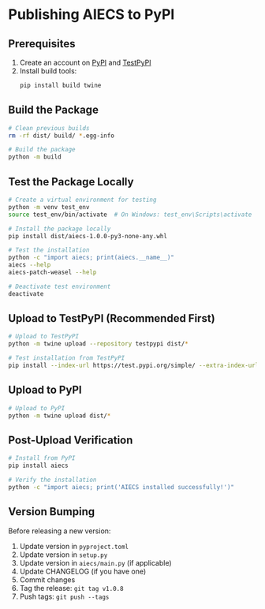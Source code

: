 # Publishing AIECS to PyPI

## Prerequisites

1. Create an account on [PyPI](https://pypi.org/) and [TestPyPI](https://test.pypi.org/)
2. Install build tools:
   ```bash
   pip install build twine
   ```

## Build the Package

```bash
# Clean previous builds
rm -rf dist/ build/ *.egg-info

# Build the package
python -m build
```

## Test the Package Locally

```bash
# Create a virtual environment for testing
python -m venv test_env
source test_env/bin/activate  # On Windows: test_env\Scripts\activate

# Install the package locally
pip install dist/aiecs-1.0.0-py3-none-any.whl

# Test the installation
python -c "import aiecs; print(aiecs.__name__)"
aiecs --help
aiecs-patch-weasel --help

# Deactivate test environment
deactivate
```

## Upload to TestPyPI (Recommended First)

```bash
# Upload to TestPyPI
python -m twine upload --repository testpypi dist/*

# Test installation from TestPyPI
pip install --index-url https://test.pypi.org/simple/ --extra-index-url https://pypi.org/simple/ aiecs
```

## Upload to PyPI

```bash
# Upload to PyPI
python -m twine upload dist/*
```

## Post-Upload Verification

```bash
# Install from PyPI
pip install aiecs

# Verify the installation
python -c "import aiecs; print('AIECS installed successfully!')"
```

## Version Bumping

Before releasing a new version:

1. Update version in `pyproject.toml`
2. Update version in `setup.py`
3. Update version in `aiecs/main.py` (if applicable)
4. Update CHANGELOG (if you have one)
5. Commit changes
6. Tag the release: `git tag v1.0.8`
7. Push tags: `git push --tags`

